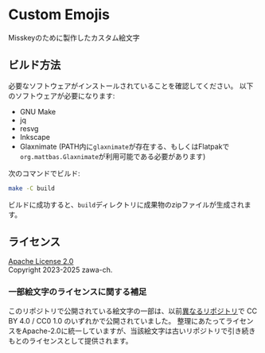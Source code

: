 # Custom Emojis

Misskeyのために製作したカスタム絵文字

## ビルド方法

必要なソフトウェアがインストールされていることを確認してください。
以下のソフトウェアが必要になります:

- GNU Make
- jq
- resvg
- Inkscape
- Glaxnimate
  (PATH内に`glaxnimate`が存在する、もしくはFlatpakで`org.mattbas.Glaxnimate`が利用可能である必要があります)

次のコマンドでビルド:

```sh
make -C build
```

ビルドに成功すると、`build`ディレクトリに成果物のzipファイルが生成されます。

## ライセンス

[Apache License 2.0](COPYING)  
Copyright 2023-2025 zawa-ch.

### 一部絵文字のライセンスに関する補足

このリポジトリで公開されている絵文字の一部は、以前[異なるリポジトリ](https://github.com/zawa-ch/missmoji-library)で CC BY 4.0 / CC0 1.0 のいずれかで公開されていました。
整理にあたってライセンスをApache-2.0に統一していますが、当該絵文字は古いリポジトリで引き続きもとのライセンスとして提供されます。
